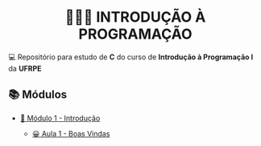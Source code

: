 <h1 align="center">👨🏻‍💻 INTRODUÇÃO À PROGRAMAÇÃO</h1>

💻 Repositório para estudo de **C** do curso de **Introdução à Programação I** da **UFRPE**

## 📚 Módulos

- [📒 Módulo 1 - Introdução](modulo01)

  - [😀 Aula 1 - Boas Vindas](modulo01/aula01)
